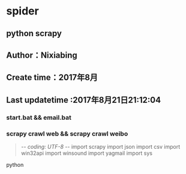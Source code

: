 # spider
## python scrapy
## Author：Nixiabing
## Create time：2017年8月
## Last updatetime :2017年8月21日21:12:04
### start.bat && email.bat
### scrapy crawl web && scrapy crawl weibo
> -*- coding: UTF-8 -*-
>import scrapy
>import json
>import csv
>import win32api
>import winsound
>import yagmail
>import sys

python

